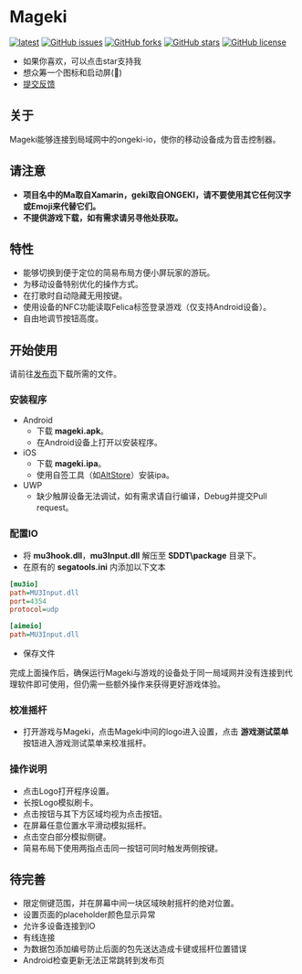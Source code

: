 # Mageki
[![latest](https://img.shields.io/github/v/release/sanheiii/mageki.svg?style=plastic)](https://github.com/Sanheiii/Mageki/releases/latest)
[![GitHub issues](https://img.shields.io/github/issues/Sanheiii/Mageki?style=plastic)](https://github.com/Sanheiii/Mageki/issues)
[![GitHub forks](https://img.shields.io/github/forks/Sanheiii/Mageki?style=plastic)](https://github.com/Sanheiii/Mageki/network)
[![GitHub stars](https://img.shields.io/github/stars/Sanheiii/Mageki?style=plastic)](https://github.com/Sanheiii/Mageki/stargazers)
[![GitHub license](https://img.shields.io/github/license/Sanheiii/Mageki?style=plastic)](https://github.com/Sanheiii/Mageki/blob/master/LICENSE)
- 如果你喜欢，可以点击star支持我
- 想众筹一个图标和启动屏(🍑)
- [提交反馈](https://github.com/Sanheiii/Mageki/issues/new/choose)
## 关于
Mageki能够连接到局域网中的ongeki-io，使你的移动设备成为音击控制器。
## 请注意
- __项目名中的Ma取自Xamarin，geki取自ONGEKI，请不要使用其它任何汉字或Emoji来代替它们。__
- __不提供游戏下载，如有需求请另寻他处获取。__
## 特性
- 能够切换到便于定位的简易布局方便小屏玩家的游玩。
- 为移动设备特别优化的操作方式。
- 在打歌时自动隐藏无用按键。
- 使用设备的NFC功能读取Felica标签登录游戏（仅支持Android设备）。
- 自由地调节按钮高度。
## 开始使用
请前往[发布页](https://github.com/Sanheiii/Mageki/releases)下载所需的文件。
### 安装程序
- Android
  - 下载 __mageki.apk__。
  - 在Android设备上打开以安装程序。
- iOS
  - 下载 __mageki.ipa__。
  - 使用自签工具（如[AltStore](https://altstore.io/)）安装ipa。
- UWP
  - 缺少触屏设备无法调试，如有需求请自行编译，Debug并提交Pull request。
### 配置IO
- 将 __mu3hook.dll__，__mu3Input.dll__ 解压至 __SDDT\package__ 目录下。
- 在原有的 __segatools.ini__ 内添加以下文本
```ini
[mu3io]
path=MU3Input.dll
port=4354
protocol=udp

[aimeio]
path=MU3Input.dll
```
- 保存文件

完成上面操作后，确保运行Mageki与游戏的设备处于同一局域网并没有连接到代理软件即可使用，但仍需一些额外操作来获得更好游戏体验。
### 校准摇杆
- 打开游戏与Mageki，点击Mageki中间的logo进入设置，点击 __游戏测试菜单__ 按钮进入游戏测试菜单来校准摇杆。

### 操作说明
- 点击Logo打开程序设置。
- 长按Logo模拟刷卡。
- 点击按钮与其下方区域均视为点击按钮。
- 在屏幕任意位置水平滑动模拟摇杆。
- 点击空白部分模拟侧键。
- 简易布局下使用两指点击同一按钮可同时触发两侧按键。
## 待完善
- 限定侧键范围，并在屏幕中间一块区域映射摇杆的绝对位置。
- 设置页面的placeholder颜色显示异常
- 允许多设备连接到IO
- 有线连接
- 为数据包添加编号防止后面的包先送达造成卡键或摇杆位置错误
- Android检查更新无法正常跳转到发布页
